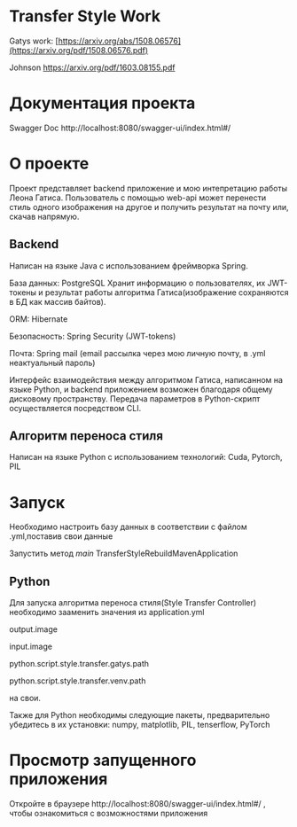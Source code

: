 # Transfer Style Work
Gatys work: [https://arxiv.org/abs/1508.06576](https://arxiv.org/pdf/1508.06576.pdf)

Johnson https://arxiv.org/pdf/1603.08155.pdf

# Документация проекта
Swagger Doc http://localhost:8080/swagger-ui/index.html#/

# О проекте
Проект представляет backend приложение и мою интепретацию работы Леона Гатиса. Пользователь с помощью web-api может перенести стиль одного изображения на другое и получить результат на почту или, скачав напрямую.

## Backend 
Написан на языке Java с использованием фреймворка Spring.

База данных: PostgreSQL
  Хранит информацию о пользователях, их JWT-токены и результат работы алгоритма Гатиса(изображение сохраняются в БД как массив байтов).
  
ORM: Hibernate

Безопасность: Spring Security (JWT-tokens)

Почта: Spring mail (email рассылка через мою личную почту, в .yml неактуальный пароль)

Интерфейс взаимодействия между алгоритмом Гатиса, написанном на языке Python, и backend приложением возможен благодаря общему дисковому пространству.
Передача параметров в Python-скрипт осуществляется посредством CLI.

## Алгоритм переноса стиля
Написан на языке Python с использованием технологий: Сuda, Pytorch, PIL


# Запуск
Необходимо настроить базу данных в соответствии с файлом .yml,поставив свои данные

Запустить метод *main* TransferStyleRebuildMavenApplication

## Python

Для запуска алгоритма переноса стиля(Style Transfer Controller) необходимо зааменить значения из application.yml  

output.image

input.image

python.script.style.transfer.gatys.path

python.script.style.transfer.venv.path

на свои.

Также для Python необходимы следующие пакеты, предварительно убедитесь в их установки:
numpy, matplotlib, PIL, tenserflow, PyTorch

# Просмотр запущенного приложения
Откройте в браузере http://localhost:8080/swagger-ui/index.html#/ , чтобы ознакомиться с возможностями приложения